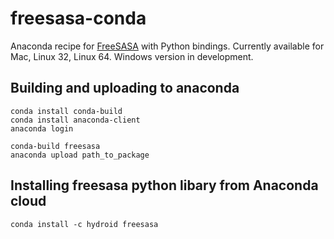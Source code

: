 # freesasa-conda
Anaconda recipe for [FreeSASA](https://freesasa.github.io) with Python bindings.
Currently available for Mac, Linux 32, Linux 64.
Windows version in development.


## Building and uploading to anaconda
```
conda install conda-build
conda install anaconda-client
anaconda login

conda-build freesasa
anaconda upload path_to_package
```


## Installing freesasa python libary from Anaconda cloud

```
conda install -c hydroid freesasa
```
